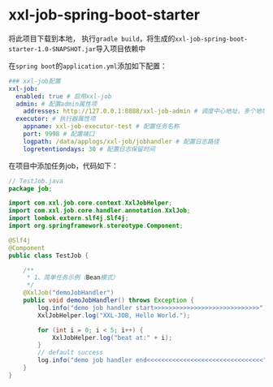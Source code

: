 # xxl-job-spring-boot-starter

将此项目下载到本地， 执行`gradle build`，将生成的`xxl-job-spring-boot-starter-1.0-SNAPSHOT.jar`导入项目依赖中

在`spring boot`的`application.yml`添加如下配置：

```yaml
### xxl-job配置
xxl-job:
  enabled: true # 启用xxl-job
  admin: # 配置admin属性项
    addresses: http://127.0.0.1:8888/xxl-job-admin # 调度中心地址，多个地址用逗号分开
  executor: # 执行器属性项
    appname: xxl-job-executor-test # 配置任务名称
    port: 9998 # 配置端口
    logpath: /data/applogs/xxl-job/jobhandler # 配置日志路径
    logretentiondays: 30 # 配置日志保留时间
```

在项目中添加任务job，代码如下：

```java
// TestJob.java
package job;

import com.xxl.job.core.context.XxlJobHelper;
import com.xxl.job.core.handler.annotation.XxlJob;
import lombok.extern.slf4j.Slf4j;
import org.springframework.stereotype.Component;

@Slf4j
@Component
public class TestJob {

    /**
     * 1、简单任务示例（Bean模式）
     */
    @XxlJob("demoJobHandler")
    public void demoJobHandler() throws Exception {
        log.info("demo job handler start>>>>>>>>>>>>>>>>>>>>>>>>>>>>>");
        XxlJobHelper.log("XXL-JOB, Hello World.");

        for (int i = 0; i < 5; i++) {
            XxlJobHelper.log("beat at:" + i);
        }
        // default success
        log.info("demo job handler end<<<<<<<<<<<<<<<<<<<<<<<<<<<<<<<<");
    }
}
```

